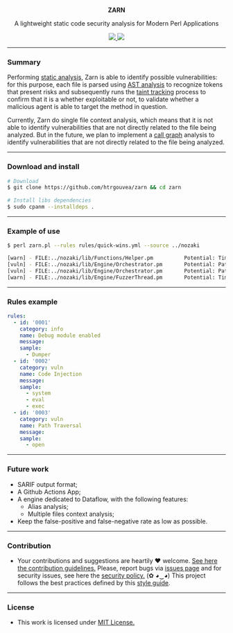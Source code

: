 <p align="center">
  <p align="center"><b>ZARN</b></p>
  <p align="center">A lightweight static code security analysis for Modern Perl Applications</p>
  <p align="center">
    <a href="/LICENSE.md">
      <img src="https://img.shields.io/badge/license-MIT-blue.svg">
    </a>
     <a href="https://github.com/htrgouvea/zarn/releases">
      <img src="https://img.shields.io/badge/version-0.0.4-blue.svg">
    </a>
  </p>
</p>

---

### Summary

Performing [static analysis](https://en.wikipedia.org/wiki/Static_program_analysis), Zarn is able to identify possible vulnerabilities: for this purpose, each file is parsed using [AST analysis](https://en.wikipedia.org/wiki/Abstract_syntax_tree) to recognize tokens that present risks and subsequently runs the [taint tracking](https://en.wikipedia.org/wiki/Taint_checking) process to confirm that it is a whether exploitable or not, to validate whether a malicious agent is able to target the method in question.

Currently, Zarn do single file context analysis, which means that it is not able to identify vulnerabilities that are not directly related to the file being analyzed. But in the future, we plan to implement a [call graph](https://en.wikipedia.org/wiki/Call_graph) analysis to identify vulnerabilities that are not directly related to the file being analyzed.

---

### Download and install

```bash
# Download
$ git clone https://github.com/htrgouvea/zarn && cd zarn
    
# Install libs dependencies
$ sudo cpanm --installdeps .
```
---

### Example of use

```bash
$ perl zarn.pl --rules rules/quick-wins.yml --source ../nozaki 

[warn] - FILE:../nozaki/lib/Functions/Helper.pm          Potential: Timing Attack.
[vuln] - FILE:../nozaki/lib/Engine/Orchestrator.pm       Potential: Path Traversal.
[vuln] - FILE:../nozaki/lib/Engine/Orchestrator.pm       Potential: Path Traversal.
[warn] - FILE:../nozaki/lib/Engine/FuzzerThread.pm       Potential: Timing Attack.
```
---

### Rules example

```yaml
rules:
  - id: '0001'
    category: info
    name: Debug module enabled
    message:
    sample:
      - Dumper
  - id: '0002'
    category: vuln
    name: Code Injection
    message: 
    sample:
      - system
      - eval
      - exec
  - id: '0003'
    category: vuln
    name: Path Traversal
    message: 
    sample:
      - open
```

---

### Future work

- SARIF output format;
- A Github Actions App;
- A engine dedicated to Dataflow, with the following features:
  - Alias analysis;
  - Multiple files context analysis;
- Keep the false-positive and false-negative rate as low as possible.

---

### Contribution

- Your contributions and suggestions are heartily ♥ welcome. [See here the contribution guidelines.](/.github/CONTRIBUTING.md) Please, report bugs via [issues page](https://github.com/htrgouvea/nipe/issues) and for security issues, see here the [security policy.](/SECURITY.md) (✿ ◕‿◕) This project follows the best practices defined by this [style guide](https://heitorgouvea.me/projects/perl-style-guide).

---

### License

- This work is licensed under [MIT License.](/LICENSE.md)